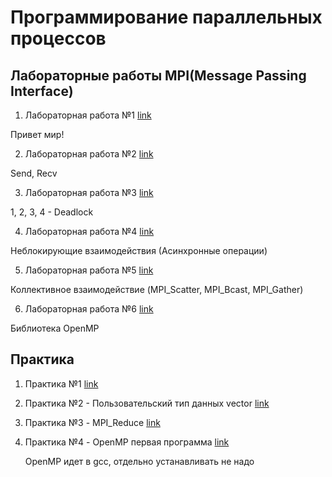 # Программирование параллельных процессов

## Лабораторные работы MPI(Message Passing Interface)

1. Лабораторная работа №1 [link](./lab_01/)

Привет мир!

2. Лабораторная работа №2 [link](./lab_02/)

Send, Recv

3. Лабораторная работа №3 [link](./lab_03/)

1, 2, 3, 4 - Deadlock

4. Лабораторная работа №4 [link](./lab_04/)

Неблокирующие взаимодействия (Асинхронные операции)

5. Лабораторная работа №5 [link](./lab_05/)

Коллективное взаимодействие (MPI_Scatter, MPI_Bcast, MPI_Gather)

6. Лабораторная работа №6 [link](./lab_06/)

Библиотека OpenMP

## Практика

1. Практика №1 [link](./test1/)

2. Практика №2 - Пользовательский тип данных vector [link](./test2/)

3. Практика №3 - MPI_Reduce [link](./test3/)

4. Практика №4 - OpenMP первая программа [link](./test4/)

    OpenMP идет в gcc, отдельно устанавливать не надо